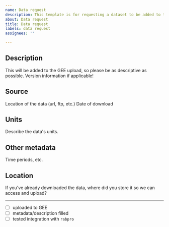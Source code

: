 ```yaml
---
name: Data request
description: This template is for requesting a dataset to be added to the rabpro gee catalog.
about: Data request
title: Data request
labels: data request
assignees: ''

---
```


## Description

This will be added to the GEE upload, so please be as descriptive as possible. Version information if applicable!

## Source

Location of the data (url, ftp, etc.)
Date of download

## Units

Describe the data's units.

## Other metadata

Time periods, etc.

## Location

If you've already downloaded the data, where did you store it so we can access and upload?

-----

* [ ] uploaded to GEE
* [ ] metadata/description filled
* [ ] tested integration with `rabpro`
